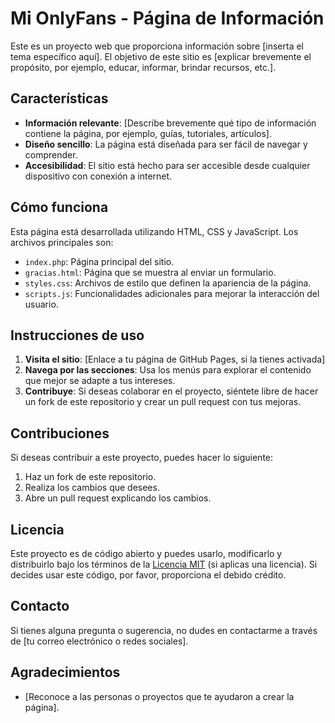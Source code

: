 # Mi OnlyFans - Página de Información

Este es un proyecto web que proporciona información sobre [inserta el tema específico aquí]. El objetivo de este sitio es [explicar brevemente el propósito, por ejemplo, educar, informar, brindar recursos, etc.].

## Características
- **Información relevante**: [Describe brevemente qué tipo de información contiene la página, por ejemplo, guías, tutoriales, artículos].
- **Diseño sencillo**: La página está diseñada para ser fácil de navegar y comprender.
- **Accesibilidad**: El sitio está hecho para ser accesible desde cualquier dispositivo con conexión a internet.

## Cómo funciona
Esta página está desarrollada utilizando HTML, CSS y JavaScript. Los archivos principales son:
- `index.php`: Página principal del sitio.
- `gracias.html`: Página que se muestra al enviar un formulario.
- `styles.css`: Archivos de estilo que definen la apariencia de la página.
- `scripts.js`: Funcionalidades adicionales para mejorar la interacción del usuario.

## Instrucciones de uso
1. **Visita el sitio**: [Enlace a tu página de GitHub Pages, si la tienes activada]
2. **Navega por las secciones**: Usa los menús para explorar el contenido que mejor se adapte a tus intereses.
3. **Contribuye**: Si deseas colaborar en el proyecto, siéntete libre de hacer un fork de este repositorio y crear un pull request con tus mejoras.

## Contribuciones
Si deseas contribuir a este proyecto, puedes hacer lo siguiente:
1. Haz un fork de este repositorio.
2. Realiza los cambios que desees.
3. Abre un pull request explicando los cambios.

## Licencia
Este proyecto es de código abierto y puedes usarlo, modificarlo y distribuirlo bajo los términos de la [Licencia MIT](LICENSE) (si aplicas una licencia). Si decides usar este código, por favor, proporciona el debido crédito.

## Contacto
Si tienes alguna pregunta o sugerencia, no dudes en contactarme a través de [tu correo electrónico o redes sociales].

## Agradecimientos
- [Reconoce a las personas o proyectos que te ayudaron a crear la página].
